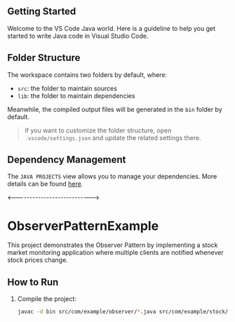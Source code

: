 ## Getting Started

Welcome to the VS Code Java world. Here is a guideline to help you get started to write Java code in Visual Studio Code.

## Folder Structure

The workspace contains two folders by default, where:

- `src`: the folder to maintain sources
- `lib`: the folder to maintain dependencies

Meanwhile, the compiled output files will be generated in the `bin` folder by default.

> If you want to customize the folder structure, open `.vscode/settings.json` and update the related settings there.

## Dependency Management

The `JAVA PROJECTS` view allows you to manage your dependencies. More details can be found [here](https://github.com/microsoft/vscode-java-dependency#manage-dependencies).


<--------------------------->

# ObserverPatternExample

This project demonstrates the Observer Pattern by implementing a stock market monitoring application where multiple clients are notified whenever stock prices change.

## How to Run

1. Compile the project:

   ```bash
   javac -d bin src/com/example/observer/*.java src/com/example/stock/*.java src/com/example/test/ObserverPatternTest.java
